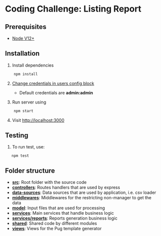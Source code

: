 # Coding Challenge: Listing Report

## Prerequisites

* [Node V12+](https://nodejs.org/en/download/releases/)

## Installation

1. Install dependencies
```bash
    npm install
```

2. [Change credentials in users config block](./src/config.js)
    * Default credentials are **admin:admin**
    
3. Run server using
```bash
    npm start
```

4. Visit [http://localhost:3000](http://localhost:3000/)

## Testing
1. To run test, use:
```
   npm test
```

## Folder structure

* **[src](./src)**: Root folder with the source code
* **[controllers](./src/controllers)**: Routes handlers that are used by express
* **[data-sources](./src/data-sources)**: Data sources that are used by application, i.e. csv loader
* **[middlewares](./src/middlewares)**: Middlewares for the restricting non-manager to get the data
* **[model](./src/model)**: Input files that are used for processing
* **[services](./src/services)**: Main services that handle business logic
* **[services/reports](./src/services/reports)**: Reports generation business logic
* **[shared](./src/shared)**: Shared code by different modules
* **[views](./src/views)**: Views for the Pug template generator


